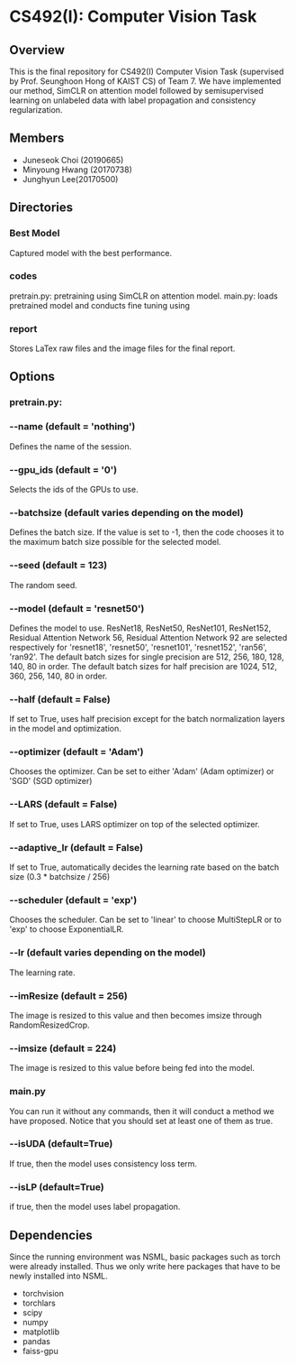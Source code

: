 # CS492(I): Computer Vision Task


## Overview
This is the final repository for CS492(I) Computer Vision Task (supervised by Prof. Seunghoon Hong of KAIST CS) of Team 7. We have implemented our method, SimCLR on attention model followed by semisupervised learning on unlabeled data with label propagation and consistency regularization. 

## Members
* Juneseok Choi (20190665)
* Minyoung Hwang (20170738)
* Junghyun Lee(20170500)

## Directories

### Best Model

Captured model with the best performance.

### codes

pretrain.py: pretraining using SimCLR on attention model.
main.py: loads pretrained model and conducts fine tuning using 

### report

Stores LaTex raw files and the image files for the final report.

## Options

### pretrain.py:

### --name (default = 'nothing')

Defines the name of the session.

### --gpu_ids (default = '0')

Selects the ids of the GPUs to use.

### --batchsize (default varies depending on the model)

Defines the batch size. If the value is set to -1, then the code chooses it to the maximum batch size possible for the selected model.

### --seed (default = 123)

The random seed.

### --model (default = 'resnet50')

Defines the model to use. ResNet18, ResNet50, ResNet101, ResNet152, Residual Attention Network 56, Residual Attention Network 92 are selected respectively for 'resnet18', 'resnet50', 'resnet101', 'resnet152', 'ran56', 'ran92'. The default batch sizes for single precision are 512, 256, 180, 128, 140, 80 in order. The default batch sizes for half precision are 1024, 512, 360, 256, 140, 80 in order. 

### --half (default = False)

If set to True, uses half precision except for the batch normalization layers in the model and optimization. 

### --optimizer (default = 'Adam')

Chooses the optimizer. Can be set to either 'Adam' (Adam optimizer) or 'SGD' (SGD optimizer)

### --LARS (default = False)

If set to True, uses LARS optimizer on top of the selected optimizer. 

### --adaptive_lr (default = False)

If set to True, automatically decides the learning rate based on the batch size (0.3 * batchsize / 256)

### --scheduler (default = 'exp')

Chooses the scheduler. Can be set to 'linear' to choose MultiStepLR or to 'exp' to choose ExponentialLR.

### --lr (default varies depending on the model)

The learning rate. 

### --imResize (default = 256)

The image is resized to this value and then becomes imsize through RandomResizedCrop.

### --imsize (default = 224)

The image is resized to this value before being fed into the model.

### main.py
You can run it without any commands, then it will conduct a method we have proposed.
Notice that you should set at least one of them as true.

### --isUDA (default=True)

If true, then the model uses consistency loss term.

### --isLP (default=True)

if true, then the model uses label propagation.


## Dependencies

Since the running environment was NSML, basic packages such as torch were already installed. Thus we only write here packages that have to be newly installed into NSML.

* torchvision
* torchlars
* scipy
* numpy
* matplotlib
* pandas
* faiss-gpu



